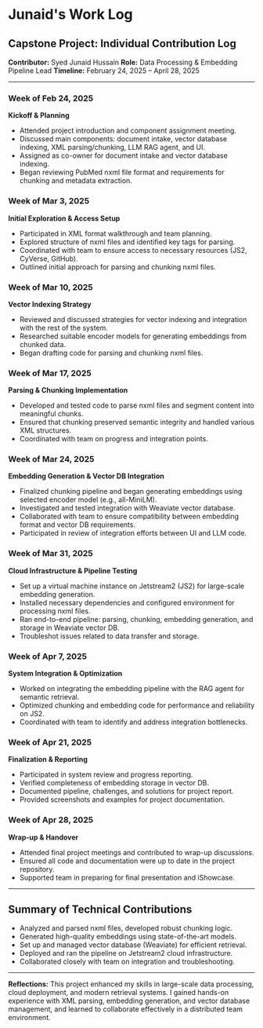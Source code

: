 # Junaid's Work Log

## Capstone Project: Individual Contribution Log
**Contributor:** Syed Junaid Hussain
**Role:** Data Processing & Embedding Pipeline Lead
**Timeline:** February 24, 2025 – April 28, 2025

---

### Week of Feb 24, 2025
**Kickoff & Planning**
- Attended project introduction and component assignment meeting.
- Discussed main components: document intake, vector database indexing, XML parsing/chunking, LLM RAG agent, and UI.
- Assigned as co-owner for document intake and vector database indexing.
- Began reviewing PubMed nxml file format and requirements for chunking and metadata extraction.

### Week of Mar 3, 2025
**Initial Exploration & Access Setup**
- Participated in XML format walkthrough and team planning.
- Explored structure of nxml files and identified key tags for parsing.
- Coordinated with team to ensure access to necessary resources (JS2, CyVerse, GitHub).
- Outlined initial approach for parsing and chunking nxml files.

### Week of Mar 10, 2025
**Vector Indexing Strategy**
- Reviewed and discussed strategies for vector indexing and integration with the rest of the system.
- Researched suitable encoder models for generating embeddings from chunked data.
- Began drafting code for parsing and chunking nxml files.

### Week of Mar 17, 2025
**Parsing & Chunking Implementation**
- Developed and tested code to parse nxml files and segment content into meaningful chunks.
- Ensured that chunking preserved semantic integrity and handled various XML structures.
- Coordinated with team on progress and integration points.

### Week of Mar 24, 2025
**Embedding Generation & Vector DB Integration**
- Finalized chunking pipeline and began generating embeddings using selected encoder model (e.g., all-MiniLM).
- Investigated and tested integration with Weaviate vector database.
- Collaborated with team to ensure compatibility between embedding format and vector DB requirements.
- Participated in review of integration efforts between UI and LLM code.

### Week of Mar 31, 2025
**Cloud Infrastructure & Pipeline Testing**
- Set up a virtual machine instance on Jetstream2 (JS2) for large-scale embedding generation.
- Installed necessary dependencies and configured environment for processing nxml files.
- Ran end-to-end pipeline: parsing, chunking, embedding generation, and storage in Weaviate vector DB.
- Troubleshot issues related to data transfer and storage.

### Week of Apr 7, 2025
**System Integration & Optimization**
- Worked on integrating the embedding pipeline with the RAG agent for semantic retrieval.
- Optimized chunking and embedding code for performance and reliability on JS2.
- Coordinated with team to identify and address integration bottlenecks.

### Week of Apr 21, 2025
**Finalization & Reporting**
- Participated in system review and progress reporting.
- Verified completeness of embedding storage in vector DB.
- Documented pipeline, challenges, and solutions for project report.
- Provided screenshots and examples for project documentation.

### Week of Apr 28, 2025
**Wrap-up & Handover**
- Attended final project meetings and contributed to wrap-up discussions.
- Ensured all code and documentation were up to date in the project repository.
- Supported team in preparing for final presentation and iShowcase.

---

## Summary of Technical Contributions

- Analyzed and parsed nxml files, developed robust chunking logic.
- Generated high-quality embeddings using state-of-the-art models.
- Set up and managed vector database (Weaviate) for efficient retrieval.
- Deployed and ran the pipeline on Jetstream2 cloud infrastructure.
- Collaborated closely with team on integration and troubleshooting.

---

**Reflections:**
This project enhanced my skills in large-scale data processing, cloud deployment, and modern retrieval systems. I gained hands-on experience with XML parsing, embedding generation, and vector database management, and learned to collaborate effectively in a distributed team environment.

